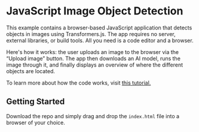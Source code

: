 # JavaScript Image Object Detection

This example contains a browser-based JavaScript application that detects objects in images using Transformers.js. The app requires no server, external libraries, or build tools. All you need is a code editor and a browser. 

Here's how it works: the user uploads an image to the browser via the “Upload image” button. The app then downloads an AI model, runs the image through it, and finally displays an overview of where the different objects are located.

To learn more about how the code works, visit [this tutorial.](https://huggingface.co/docs/transformers.js/tutorials/javascript)

## Getting Started
Download the repo and simply drag and drop the `index.html` file into a browser of your choice.
